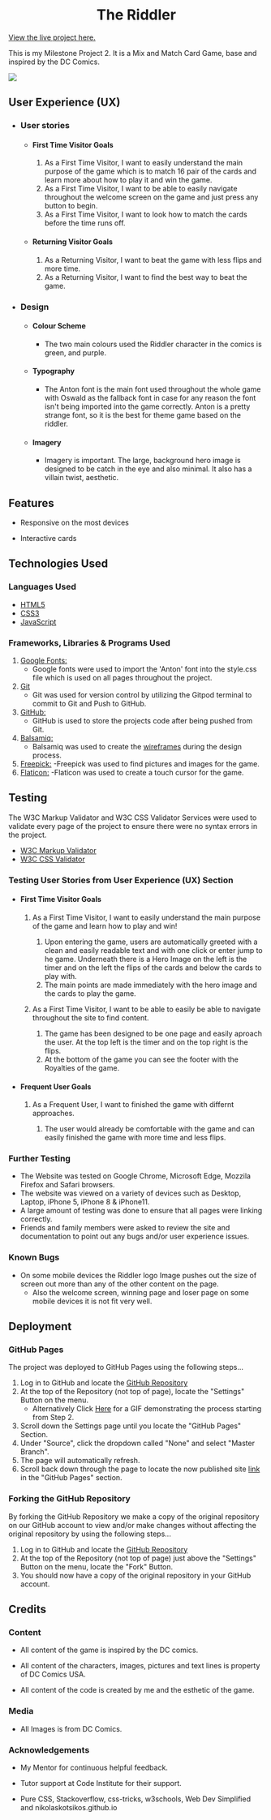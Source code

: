 <h1 align="center">The Riddler</h1>

[View the live project here.](https://lordcostas.github.io/The_Riddler/)

This is my Milestone Project 2. It is a Mix and Match Card Game, base and inspired by the DC Comics.

![](/assets/images/riddler.png)

## User Experience (UX)

-   ### User stories

    -   #### First Time Visitor Goals

        1. As a First Time Visitor, I want to easily understand the main purpose of the game which is to match 16 pair of the cards and learn more about how to play it and win the game.
        2. As a First Time Visitor, I want to be able to easily navigate throughout the welcome screen on the game and just press any button to begin.
        3. As a First Time Visitor, I want to look how to match the cards before the time runs off.

    -   #### Returning Visitor Goals

        1. As a Returning Visitor, I want to beat the game with less flips and more time.
        2. As a Returning Visitor, I want to find the best way to beat the game.
        

-   ### Design
    -   #### Colour Scheme
        -   The two main colours used the Riddler character in the comics is green, and purple.
    -   #### Typography
        -   The Anton font is the main font used throughout the whole game with Oswald as the fallback font in case for any reason the font isn't being imported into the game correctly. Anton is a pretty strange font, so it is the best for theme game based on the riddler.
    -   #### Imagery
        -   Imagery is important. The large, background hero image is designed to be catch in the eye and also minimal. It also has a villain twist, aesthetic.


## Features

-   Responsive on the most devices

-   Interactive cards 

## Technologies Used

### Languages Used

-   [HTML5](https://en.wikipedia.org/wiki/HTML5)
-   [CSS3](https://en.wikipedia.org/wiki/Cascading_Style_Sheets)
-   [JavaScript](https://en.wikipedia.org/wiki/JavaScript)
### Frameworks, Libraries & Programs Used


1. [Google Fonts:](https://fonts.google.com/)
    - Google fonts were used to import the 'Anton' font into the style.css file which is used on all pages throughout the project.
1. [Git](https://git-scm.com/)
    - Git was used for version control by utilizing the Gitpod terminal to commit to Git and Push to GitHub.
1. [GitHub:](https://github.com/)
    - GitHub is used to store the projects code after being pushed from Git.
1. [Balsamiq:](https://balsamiq.com/)
    - Balsamiq was used to create the [wireframes](https://github.com/) during the design process.
1. [Freepick:](https://www.freepik.com/)
    -Freepick was used to find pictures and images for the game.
1. [Flaticon:](https://www.flaticon.com/)
   -Flaticon was used to create a touch cursor for the game.

## Testing

The W3C Markup Validator and W3C CSS Validator Services were used to validate every page of the project to ensure there were no syntax errors in the project.

-   [W3C Markup Validator](https://jigsaw.w3.org/css-validator/#validate_by_input) 
-   [W3C CSS Validator](https://jigsaw.w3.org/css-validator/#validate_by_input)

### Testing User Stories from User Experience (UX) Section

-   #### First Time Visitor Goals

    1. As a First Time Visitor, I want to easily understand the main purpose of the game and learn how to play and win!

        1. Upon entering the game, users are automatically greeted with a clean and easily readable text and with one click or enter jump to he game. Underneath there is a Hero Image on the left is the timer and on the left the flips of the cards and below the cards to play with.
        2. The main points are made immediately with the hero image and the cards to play the game.
        
    2. As a First Time Visitor, I want to be able to easily be able to navigate throughout the site to find content.

        1. The game has been designed to be one page and easily aproach the user. At the top left is the timer and on the top right is the flips.
        2. At the bottom of the game you can see the footer with the Royalties of the game.
       
-   #### Frequent User Goals

    1. As a Frequent User, I want to finished the game with differnt approaches.

        1. The user would already be comfortable with the game  and can easily finished the game with more time and less flips.

### Further Testing

-   The Website was tested on Google Chrome, Microsoft Edge, Mozzila Firefox and Safari browsers.
-   The website was viewed on a variety of devices such as Desktop, Laptop, iPhone 5, iPhone 8 & iPhone11.
-   A large amount of testing was done to ensure that all pages were linking correctly.
-   Friends and family members were asked to review the site and documentation to point out any bugs and/or user experience issues.

### Known Bugs

-   On some mobile devices the Riddler logo Image pushes out the size of screen out more than any of the other content on the page.
    -   Also the welcome screen, winning page and loser page on some mobile devices it is not fit very well.


## Deployment

### GitHub Pages

The project was deployed to GitHub Pages using the following steps...

1. Log in to GitHub and locate the [GitHub Repository](https://github.com/)
2. At the top of the Repository (not top of page), locate the "Settings" Button on the menu.
    - Alternatively Click [Here](https://raw.githubusercontent.com/) for a GIF demonstrating the process starting from Step 2.
3. Scroll down the Settings page until you locate the "GitHub Pages" Section.
4. Under "Source", click the dropdown called "None" and select "Master Branch".
5. The page will automatically refresh.
6. Scroll back down through the page to locate the now published site [link](https://github.com) in the "GitHub Pages" section.

### Forking the GitHub Repository

By forking the GitHub Repository we make a copy of the original repository on our GitHub account to view and/or make changes without affecting the original repository by using the following steps...

1. Log in to GitHub and locate the [GitHub Repository](https://github.com/)
2. At the top of the Repository (not top of page) just above the "Settings" Button on the menu, locate the "Fork" Button.
3. You should now have a copy of the original repository in your GitHub account.


## Credits


### Content
-   All content of the game is inspired by the DC comics. 

-   All content of the characters, images, pictures and text lines is property of DC Comics USA.

-   All content of the code is created by me and the esthetic of the game.

### Media

-   All Images is from DC Comics.

### Acknowledgements

-   My Mentor for continuous helpful feedback.

-   Tutor support at Code Institute for their support.

-   Pure CSS, Stackoverflow, css-tricks, w3schools, Web Dev Simplified and nikolaskotsikos.github.io
